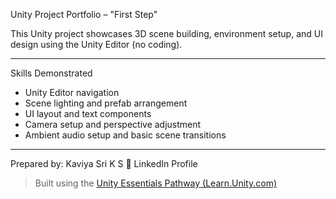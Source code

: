 Unity Project Portfolio – "First Step"

This Unity project showcases 3D scene building, environment setup, and UI design using the Unity Editor (no coding).  

---

Skills Demonstrated
- Unity Editor navigation
- Scene lighting and prefab arrangement
- UI layout and text components
- Camera setup and perspective adjustment
- Ambient audio setup and basic scene transitions

---

Prepared by: Kaviya Sri K S
🔗 LinkedIn Profile

> Built using the [Unity Essentials Pathway (Learn.Unity.com)](https://learn.unity.com/pathway/unity-essentials)
